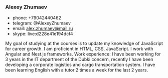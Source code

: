 ### Alexey Zhumaev ###

* phone: +79042440462
* telegram: @AlexeyZhumaev
* email: alex.zhumaev@mail.ru
* skype: live:d228e41e194dcf4

My goal of studying at the courses is to update my knowledge of JavaScript for career growth. 
I am proficient in HTML, CSS, JavaScript. I work with Angular and Nest.js frameworks.
Work experience: I have been working for 3 years in the IT department of the Dubki concern, 
recently I have been developing a corporate logistics and cargo transportation system.
I have been learning English with a tutor 2 times a week for the last 2 years.
